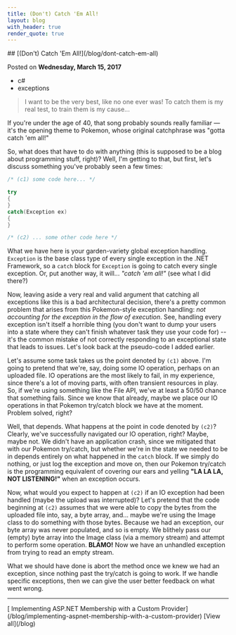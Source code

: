 ```yaml
---
title: (Don't) Catch 'Em All!
layout: blog
with_header: true
render_quote: true
---
```


<div class="post-title" markdown="1">
## [(Don't) Catch 'Em All!](/blog/dont-catch-em-all)

Posted on **Wednesday, March 15, 2017**
</div>

<ul class="post-tags-list">
<li><span class="badge badge-success p-2">c#</span></li>
<li><span class="badge badge-success p-2">exceptions</span></li>
</ul>

> I want to be the very best,
> like no one ever was!
> To catch them is my real test, 
> to train them is my cause...

If you're under the age of 40, that song probably sounds really familiar &mdash; it's the opening theme to Pokemon, whose original catchphrase was "gotta catch 'em all!"

So, what does that have to do with anything (this is supposed to be a blog about programming stuff, right)? Well, I'm getting to that, but first, let's discuss something you've probably seen a few times:

```csharp
/* (c1) some code here... */

try
{
}
catch(Exception ex)
{
}

/* (c2) ... some other code here */
```

What we have here is your garden-variety global exception handling. `Exception` is the base class type of every single exception in the .NET Framework, so a `catch` block for `Exception` is going to catch every single exception. Or, put another way, it will... _"catch 'em all!"_ (see what I did there?)

Now, leaving aside a very real and valid argument that catching all exceptions like this is a bad architectural decision, there's a pretty common problem that arises from this Pokemon-style exception handling: _not accounting for the exception in the flow of execution_. See, handling every exception isn't itself a horrible thing (you don't want to dump your users into a state where they can't finish whatever task they use your code for) -- it's the common mistake of not correctly responding to an exceptional state that leads to issues. Let's look back at the pseudo-code I added earlier.

Let's assume some task takes us the point denoted by `(c1)` above. I'm going to pretend that we're, say, doing some IO operation, perhaps on an uploaded file. IO operations are the most likely to fail, in my experience, since there's a lot of moving parts, with often transient resources in play. So, if we're using something like the File API, we've at least a 50/50 chance that something fails. Since we know that already, maybe we place our IO operations in that Pokemon try/catch block we have at the moment. Problem solved, right?

Well, that depends. What happens at the point in code denoted by `(c2)`? Clearly, we've successfully navigated our IO operation, right? Maybe, maybe not. We didn't have an application crash, since we mitigated that with our Pokemon try/catch, but whether we're in the state we needed to be in depends entirely on what happened in the `catch` block. If we simply do nothing, or just log the exception and move on, then our Pokemon try/catch is the programming equivalent of covering our ears and yelling __"LA LA LA, NOT LISTENING!"__ when an exception occurs.

Now, what would you expect to happen at `(c2)` if an IO exception had been handled (maybe the upload was interrupted)? Let's pretend that the code beginning at `(c2)` assumes that we were able to copy the bytes from the uploaded file into, say, a byte array, and... maybe we're using the Image class to do something with those bytes. Because we had an exception, our byte array was never populated, and so is empty. We blithely pass our (empty) byte array into the Image class (via a memory stream) and attempt to perform some operation. **BLAMO!** Now we have an unhandled exception from trying to read an empty stream. 

What we should have done is abort the method once we knew we had an exception, since nothing past the try/catch is going to work. If we handle specific exceptions, then we can give the user better feedback on what went wrong.

---

<div class="blog-pager" markdown="1">
[<i class="fas fa-chevron-left"></i> Implementing ASP.NET Membership with a Custom Provider](/blog/implementing-aspnet-membership-with-a-custom-provider)
[View all](/blog)
</div>

